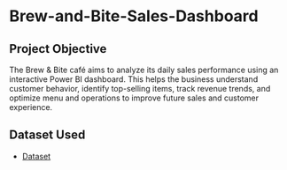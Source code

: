 # Brew-and-Bite-Sales-Dashboard

## Project Objective
The Brew & Bite café aims to analyze its daily sales performance using an interactive Power BI dashboard. This helps the business understand customer behavior, identify top-selling items, track revenue trends, and optimize menu and operations to improve future sales and customer experience.

## Dataset Used

- <a href="https://github.com/DhanushahRajesh/Cafeteria-Dashboard/blob/main/order_2%20(1).csv">Dataset</a>
